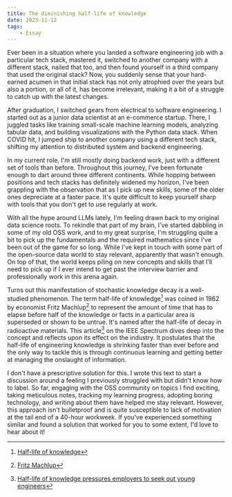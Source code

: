 ```yaml
---
title: The diminishing half-life of knowledge
date: 2023-11-12
tags:
    - Essay
---
```


Ever been in a situation where you landed a software engineering job with a particular tech
stack, mastered it, switched to another company with a different stack, nailed that too, and
then found yourself in a third company that used the original stack? Now, you suddenly sense
that your hard-earned acumen in that initial stack has not only atrophied over the years but
also a portion, or all of it, has become irrelevant, making it a bit of a struggle to catch
up with the latest changes.

After graduation, I switched gears from electrical to software engineering. I started out as
a junior data scientist at an e-commerce startup. There, I juggled tasks like training
small-scale machine learning models, analyzing tabular data, and building visualizations
with the Python data stack. When COVID hit, I jumped ship to another company using a
different tech stack, shifting my attention to distributed system and backend engineering.

In my current role, I'm still mostly doing backend work, just with a different set of tools
than before. Throughout this journey, I've been fortunate enough to dart around three
different continents. While hopping between positions and tech stacks has definitely widened
my horizon, I've been grappling with the observation that as I pick up new skills, some of
the older ones depreciate at a faster pace. It's quite difficult to keep yourself sharp with
tools that you don't get to use regularly at work.

With all the hype around LLMs lately, I'm feeling drawn back to my original data science
roots. To rekindle that part of my brain, I've started dabbling in some of my old OSS work,
and to my great surprise, I'm struggling quite a bit to pick up the fundamentals and the
required mathematics since I've been out of the game for so long. While I've kept in touch
with some part of the open-source data world to stay relevant, apparently that wasn't
enough. On top of that, the world keeps piling on new concepts and skills that I'll need to
pick up if I ever intend to get past the interview barrier and professionally work in this
arena again.

Turns out this manifestation of stochastic knowledge decay is a well-studied phenomenon. The
term half-life of knowledge[^1] was coined in 1962 by economist Fritz Machlup[^2] to
represent the amount of time that has to elapse before half of the knowledge or facts in a
particular area is superseded or shown to be untrue. It's named after the half-life of decay
in radioactive materials. This article[^3] on the IEEE Spectrum dives deep into the concept
and reflects upon its effect on the industry. It postulates that the half-life of
engineering knowledge is shrinking faster than ever before and the only way to tackle this
is through continuous learning and getting better at managing the onslaught of information.

I don't have a prescriptive solution for this. I wrote this text to start a discussion
around a feeling I previously struggled with but didn't know how to label. So far, engaging
with the OSS community on topics I find exciting, taking meticulous notes, tracking my
learning progress, adopting boring technology, and writing about them have helped me stay
relevant. However, this approach isn't bulletproof and is quite susceptible to lack of
motivation at the tail end of a 40-hour workweek. If you've experienced something similar
and found a solution that worked for you to some extent, I'd love to hear about it!

[^1]: [Half-life of knowledge](https://en.wikipedia.org/wiki/Half-life_of_knowledge)

[^2]: [Fritz Machlup](https://en.wikipedia.org/wiki/Fritz_Machlup)

[^3]:
    [Half-life of knowledge pressures employers to seek out young engineers](https://spectrum.ieee.org/an-engineering-career-only-a-young-persons-game)
